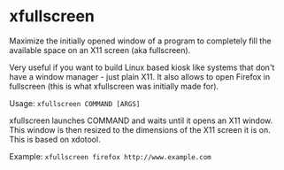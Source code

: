 xfullscreen
===========

Maximize the initially opened window of a program to completely fill
the available space on an X11 screen (aka fullscreen). 

Very useful if you want to build Linux based kiosk like systems that
don't have a window manager - just plain X11. It also allows to open
Firefox in fullscreen (this is what xfullscreen was initially made
for).

Usage:
  `xfullscreen COMMAND [ARGS]`

xfullscreen launches COMMAND and waits until it opens an X11 window.
This window is then resized to the dimensions of the X11 screen it
is on. This is based on xdotool.

Example:
  `xfullscreen firefox http://www.example.com`

